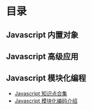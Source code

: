 # 目录
## Javascript 内置对象
## Javascript 高级应用
## Javascript 模块化编程
- [Javascript 知识点合集](knowledge.md)
- [Javascript 模块化编码介绍](module.md)
